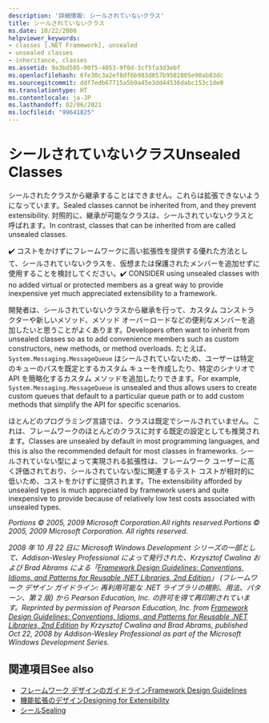 ```yaml
---
description: '詳細情報: シールされていないクラス'
title: シールされていないクラス
ms.date: 10/22/2008
helpviewer_keywords:
- classes [.NET Framework], unsealed
- unsealed classes
- inheritance, classes
ms.assetid: 9a3bd505-90f5-4053-9f0d-3cf5fa3d3ebf
ms.openlocfilehash: 6fe30c3a2ef8df6b983d857b9502805e90ab83dc
ms.sourcegitcommit: ddf7edb67715a5b9a45e3dd44536dabc153c1de0
ms.translationtype: HT
ms.contentlocale: ja-JP
ms.lasthandoff: 02/06/2021
ms.locfileid: "99641825"
---
```

# <a name="unsealed-classes"></a><span data-ttu-id="92566-103">シールされていないクラス</span><span class="sxs-lookup"><span data-stu-id="92566-103">Unsealed Classes</span></span>

<span data-ttu-id="92566-104">シールされたクラスから継承することはできません。これらは拡張できないようになっています。</span><span class="sxs-lookup"><span data-stu-id="92566-104">Sealed classes cannot be inherited from, and they prevent extensibility.</span></span> <span data-ttu-id="92566-105">対照的に、継承が可能なクラスは、シールされていないクラスと呼ばれます。</span><span class="sxs-lookup"><span data-stu-id="92566-105">In contrast, classes that can be inherited from are called unsealed classes.</span></span>

 <span data-ttu-id="92566-106">✔️ コストをかけずにフレームワークに高い拡張性を提供する優れた方法として、シールされていないクラスを、仮想または保護されたメンバーを追加せずに使用することを検討してください。</span><span class="sxs-lookup"><span data-stu-id="92566-106">✔️ CONSIDER using unsealed classes with no added virtual or protected members as a great way to provide inexpensive yet much appreciated extensibility to a framework.</span></span>

 <span data-ttu-id="92566-107">開発者は、シールされていないクラスから継承を行って、カスタム コンストラクターや新しいメソッド、メソッド オーバーロードなどの便利なメンバーを追加したいと思うことがよくあります。</span><span class="sxs-lookup"><span data-stu-id="92566-107">Developers often want to inherit from unsealed classes so as to add convenience members such as custom constructors, new methods, or method overloads.</span></span> <span data-ttu-id="92566-108">たとえば、`System.Messaging.MessageQueue` はシールされていないため、ユーザーは特定のキューのパスを既定とするカスタム キューを作成したり、特定のシナリオで API を簡略化するカスタム メソッドを追加したりできます。</span><span class="sxs-lookup"><span data-stu-id="92566-108">For example,  `System.Messaging.MessageQueue` is unsealed and thus allows users to create custom queues that default to a particular queue path or to add custom methods that simplify the API for specific scenarios.</span></span>

 <span data-ttu-id="92566-109">ほとんどのプログラミング言語では、クラスは既定でシールされていません。これは、フレームワークのほとんどのクラスに対する既定の設定としても推奨されます。</span><span class="sxs-lookup"><span data-stu-id="92566-109">Classes are unsealed by default in most programming languages, and this is also the recommended default for most classes in frameworks.</span></span> <span data-ttu-id="92566-110">シールされていない型によって実現される拡張性は、フレームワーク ユーザーに高く評価されており、シールされていない型に関連するテスト コストが相対的に低いため、コストをかけずに提供されます。</span><span class="sxs-lookup"><span data-stu-id="92566-110">The extensibility afforded by unsealed types is much appreciated by framework users and quite inexpensive to provide because of relatively low test costs associated with unsealed types.</span></span>

 <span data-ttu-id="92566-111">*Portions © 2005, 2009 Microsoft Corporation.All rights reserved.*</span><span class="sxs-lookup"><span data-stu-id="92566-111">*Portions © 2005, 2009 Microsoft Corporation. All rights reserved.*</span></span>

 <span data-ttu-id="92566-112">*2008 年 10 月 22 日に Microsoft Windows Development シリーズの一部として、Addison-Wesley Professional によって発行された、Krzysztof Cwalina および Brad Abrams による「[Framework Design Guidelines: Conventions, Idioms, and Patterns for Reusable .NET Libraries, 2nd Edition](https://www.informit.com/store/framework-design-guidelines-conventions-idioms-and-9780321545619)」 (フレームワーク デザイン ガイドライン: 再利用可能な .NET ライブラリの規則、用法、パターン、第 2 版) から Pearson Education, Inc. の許可を得て再印刷されています。*</span><span class="sxs-lookup"><span data-stu-id="92566-112">*Reprinted by permission of Pearson Education, Inc. from [Framework Design Guidelines: Conventions, Idioms, and Patterns for Reusable .NET Libraries, 2nd Edition](https://www.informit.com/store/framework-design-guidelines-conventions-idioms-and-9780321545619) by Krzysztof Cwalina and Brad Abrams, published Oct 22, 2008 by Addison-Wesley Professional as part of the Microsoft Windows Development Series.*</span></span>

## <a name="see-also"></a><span data-ttu-id="92566-113">関連項目</span><span class="sxs-lookup"><span data-stu-id="92566-113">See also</span></span>

- [<span data-ttu-id="92566-114">フレームワーク デザインのガイドライン</span><span class="sxs-lookup"><span data-stu-id="92566-114">Framework Design Guidelines</span></span>](index.md)
- [<span data-ttu-id="92566-115">機能拡張のデザイン</span><span class="sxs-lookup"><span data-stu-id="92566-115">Designing for Extensibility</span></span>](designing-for-extensibility.md)
- [<span data-ttu-id="92566-116">シール</span><span class="sxs-lookup"><span data-stu-id="92566-116">Sealing</span></span>](sealing.md)
